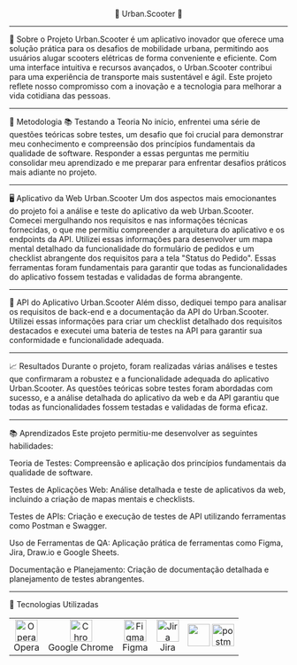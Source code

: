 <p align="center">🌟 Urban.Scooter 🌟</p>


---

🛴 Sobre o Projeto
Urban.Scooter é um aplicativo inovador que oferece uma solução prática para os desafios de mobilidade urbana, permitindo aos usuários alugar scooters elétricas de forma conveniente e eficiente.
Com uma interface intuitiva e recursos avançados, o Urban.Scooter contribui para uma experiência de transporte mais sustentável e ágil.
Este projeto reflete nosso compromisso com a inovação e a tecnologia para melhorar a vida cotidiana das pessoas.

--- 
🔎 Metodologia
📚 Testando a Teoria
No início, enfrentei uma série de questões teóricas sobre testes, um desafio que foi crucial para demonstrar meu conhecimento e compreensão dos princípios fundamentais da qualidade de software.
Responder a essas perguntas me permitiu consolidar meu aprendizado e me preparar para enfrentar desafios práticos mais adiante no projeto.

---

🖥️ Aplicativo da Web Urban.Scooter
Um dos aspectos mais emocionantes do projeto foi a análise e teste do aplicativo da web Urban.Scooter.
Comecei mergulhando nos requisitos e nas informações técnicas fornecidas, o que me permitiu compreender a arquitetura do aplicativo e os endpoints da API.
Utilizei essas informações para desenvolver um mapa mental detalhado da funcionalidade do formulário de pedidos e um checklist abrangente dos requisitos para a tela "Status do Pedido".
Essas ferramentas foram fundamentais para garantir que todas as funcionalidades do aplicativo fossem testadas e validadas de forma abrangente.

--- 

🔌 API do Aplicativo Urban.Scooter
Além disso, dediquei tempo para analisar os requisitos de back-end e a documentação da API do Urban.Scooter.
Utilizei essas informações para criar um checklist detalhado dos requisitos destacados e executei uma bateria de testes na API para garantir sua conformidade e funcionalidade adequada.

--- 
📈 Resultados
Durante o projeto, foram realizadas várias análises e testes que confirmaram a robustez e a funcionalidade adequada do aplicativo Urban.Scooter.
As questões teóricas sobre testes foram abordadas com sucesso, e a análise detalhada do aplicativo da web e da API garantiu que todas as funcionalidades fossem testadas e validadas de forma eficaz.

---
📚 Aprendizados
Este projeto permitiu-me desenvolver as seguintes habilidades:

Teoria de Testes: Compreensão e aplicação dos princípios fundamentais da qualidade de software.

Testes de Aplicações Web: Análise detalhada e teste de aplicativos da web, incluindo a criação de mapas mentais e checklists.

Testes de APIs: Criação e execução de testes de API utilizando ferramentas como Postman e Swagger.

Uso de Ferramentas de QA: Aplicação prática de ferramentas como Figma, Jira, Draw.io e Google Sheets.

Documentação e Planejamento: Criação de documentação detalhada e planejamento de testes abrangentes.

---
🚀 Tecnologias Utilizadas
<table> <tr> <td align="center"> <img src="https://cdn.jsdelivr.net/gh/devicons/devicon/icons/opera/opera-original.svg" width="40" height="40" alt="Opera"/> <br>Opera </td> <td align="center"> <img src="https://cdn.jsdelivr.net/gh/devicons/devicon/icons/chrome/chrome-original.svg" width="40" height="40" alt="Chrome"/> <br>Google Chrome </td> <td align="center"> <img src="https://cdn.jsdelivr.net/gh/devicons/devicon/icons/figma/figma-original.svg" width="40" height="40" alt="Figma"/> <br>Figma </td> <td align="center"> <img src="https://cdn.jsdelivr.net/gh/devicons/devicon/icons/jira/jira-original.svg" width="40" height="40" alt="Jira"/> <br>Jira </td> <td align="center"> <img src="https://upload.wikimedia.org/wikipedia/commons/3/3b/Diagrams.net_Logo.png" width="40" /> </a> <a href="https://postman.com" target="_blank" rel="noreferrer"> <img src="https://www.vectorlogo.zone/logos/getpostman/getpostman-icon.svg" alt="postman" width="40" height="40"/> </a> <a 




